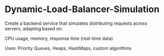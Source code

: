 # Dynamic-Load-Balancer-Simulation

Create a backend service that simulates distributing requests across servers, adapting based on:

CPU usage, memory, response time (real-time data)

Uses: Priority Queues, Heaps, HashMaps, custom algorithms
